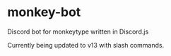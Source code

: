 # monkey-bot

Discord bot for monkeytype written in Discord.js

Currently being updated to v13 with slash commands.
